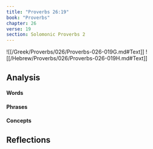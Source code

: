 ```yaml
---
title: "Proverbs 26:19"
book: "Proverbs"
chapter: 26
verse: 19
section: Solomonic Proverbs 2
---
```

![[/Greek/Proverbs/026/Proverbs-026-019G.md#Text]]
![[/Hebrew/Proverbs/026/Proverbs-026-019H.md#Text]]

## Analysis

#### Words

#### Phrases

#### Concepts

## Reflections
